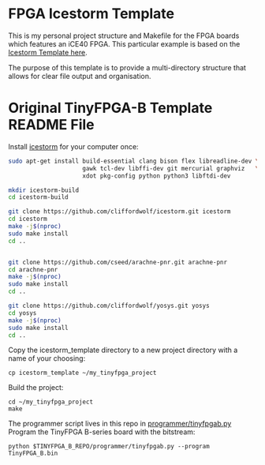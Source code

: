# FPGA Icestorm Template
This is my personal project structure and Makefile for the FPGA boards which features an iCE40 FPGA. This particular example is based on the [Icestorm Template here](https://github.com/tinyfpga/TinyFPGA-B-Series).

The purpose of this template is to provide a multi-directory structure that allows for clear file output and organisation.

# Original TinyFPGA-B Template README File

Install [icestorm](http://www.clifford.at/icestorm/) for your computer once:

```sh
sudo apt-get install build-essential clang bison flex libreadline-dev \
                     gawk tcl-dev libffi-dev git mercurial graphviz   \
                     xdot pkg-config python python3 libftdi-dev

mkdir icestorm-build
cd icestorm-build

git clone https://github.com/cliffordwolf/icestorm.git icestorm
cd icestorm
make -j$(nproc)
sudo make install
cd ..


git clone https://github.com/cseed/arachne-pnr.git arachne-pnr
cd arachne-pnr
make -j$(nproc)
sudo make install
cd ..

git clone https://github.com/cliffordwolf/yosys.git yosys
cd yosys
make -j$(nproc)
sudo make install
cd ..


```

Copy the icestorm_template directory to a new project directory with a name of your choosing:

```shell
cp icestorm_template ~/my_tinyfpga_project
```

Build the project:
```shell
cd ~/my_tinyfpga_project
make
```

The programmer script lives in this repo in [programmer/tinyfpgab.py](https://github.com/tinyfpga/TinyFPGA-B-Series/blob/master/programmer/tinyfpgab.py) Program the TinyFPGA B-series board with the bitstream:
```shell
python $TINYFPGA_B_REPO/programmer/tinyfpgab.py --program TinyFPGA_B.bin
```



